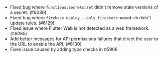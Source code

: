 - Fixed bug where `functions:secrets:set` didn't remove stale versions of a secret. (#6080)
- Fixed bug where `firebase deploy --only firestore:named-db` didn't update rules. (#6129)
- Fixed issue where Flutter Web is not detected as a web framework. (#6085)
- Add better messages for API permissions failures that direct the user to the URL to enable the API. (#6130)
- Fixes issue caused by adding type checks in #5906.
